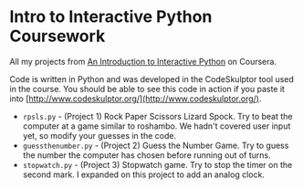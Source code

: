 Intro to Interactive Python Coursework
=====


All my projects from [An Introduction to Interactive Python](https://class.coursera.org/interactivepython-005) on Coursera. 

Code is written in Python and was developed in the CodeSkulptor tool used in the course. You should be able to see this code in action if you paste it into [http://www.codeskulptor.org/](http://www.codeskulptor.org/).


* `rpsls.py` - (Project 1) Rock Paper Scissors Lizard Spock. Try to beat the computer at a game similar to roshambo. We hadn't covered user input yet, so modify your guesses in the code. 
* `guessthenumber.py` - (Project 2) Guess the Number Game. Try to guess the number the computer has chosen before running out of turns. 
* `stopwatch.py` - (Project 3) Stopwatch game. Try to stop the timer on the second mark. I expanded on this project to add an analog clock.


